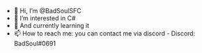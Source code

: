 - 👋 Hi, I’m @BadSoulSFC
- 👀 I’m interested in C#
- 🌱 And currently learning it
- 📫 How to reach me: you can contact me via discord - Discord: BadSoul#0691
